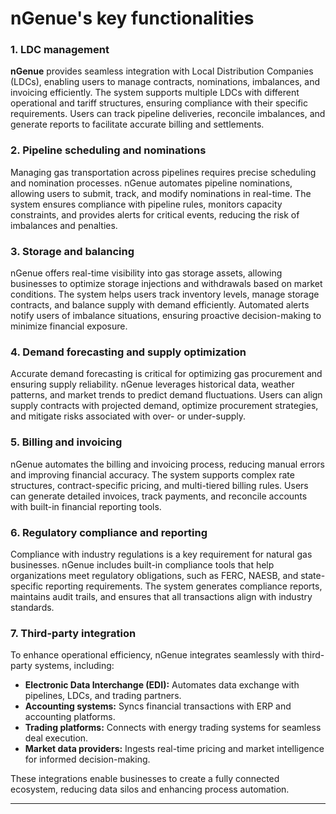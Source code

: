 # nGenue's key functionalities

<!-- **nGenue** is a comprehensive, end-to-end software solution designed to optimize and streamline natural gas operations for Utilities, Marketers, and Local Distribution Companies (LDCs). It provides a robust and scalable platform that automates critical processes such as pipeline nominations, storage balancing, LDC operations, scheduling, contract management, and compliance reporting. With nGenue, businesses can enhance operational efficiency, improve accuracy, and ensure regulatory compliance while reducing manual efforts.


With a user-friendly interface and powerful automation, nGenue supports seamless data integration, enabling businesses to optimize gas procurement, distribution, and billing. Whether for suppliers, marketers, or utilities, nGenue delivers a flexible and efficient platform tailored to the evolving needs of the natural gas sector.

## Key functionalities -->

### 1. LDC management

**nGenue** provides seamless integration with Local Distribution Companies (LDCs), enabling users to manage contracts, nominations, imbalances, and invoicing efficiently. The system supports multiple LDCs with different operational and tariff structures, ensuring compliance with their specific requirements. Users can track pipeline deliveries, reconcile imbalances, and generate reports to facilitate accurate billing and settlements.

### 2. Pipeline scheduling and nominations

Managing gas transportation across pipelines requires precise scheduling and nomination processes. nGenue automates pipeline nominations, allowing users to submit, track, and modify nominations in real-time. The system ensures compliance with pipeline rules, monitors capacity constraints, and provides alerts for critical events, reducing the risk of imbalances and penalties.

### 3. Storage and balancing

nGenue offers real-time visibility into gas storage assets, allowing businesses to optimize storage injections and withdrawals based on market conditions. The system helps users track inventory levels, manage storage contracts, and balance supply with demand efficiently. Automated alerts notify users of imbalance situations, ensuring proactive decision-making to minimize financial exposure.

### 4. Demand forecasting and supply optimization

Accurate demand forecasting is critical for optimizing gas procurement and ensuring supply reliability. nGenue leverages historical data, weather patterns, and market trends to predict demand fluctuations. Users can align supply contracts with projected demand, optimize procurement strategies, and mitigate risks associated with over- or under-supply.

### 5. Billing and invoicing

nGenue automates the billing and invoicing process, reducing manual errors and improving financial accuracy. The system supports complex rate structures, contract-specific pricing, and multi-tiered billing rules. Users can generate detailed invoices, track payments, and reconcile accounts with built-in financial reporting tools.

### 6. Regulatory compliance and reporting

Compliance with industry regulations is a key requirement for natural gas businesses. nGenue includes built-in compliance tools that help organizations meet regulatory obligations, such as FERC, NAESB, and state-specific reporting requirements. The system generates compliance reports, maintains audit trails, and ensures that all transactions align with industry standards.

### 7. Third-party integration

To enhance operational efficiency, nGenue integrates seamlessly with third-party systems, including:

* **Electronic Data Interchange (EDI):** Automates data exchange with pipelines, LDCs, and trading partners.
* **Accounting systems:** Syncs financial transactions with ERP and accounting platforms.
* **Trading platforms:** Connects with energy trading systems for seamless deal execution.
* **Market data providers:** Ingests real-time pricing and market intelligence for informed decision-making.

These integrations enable businesses to create a fully connected ecosystem, reducing data silos and enhancing process automation.

---